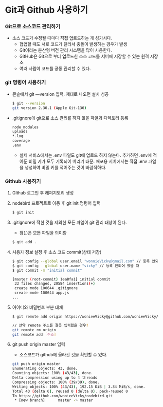 ﻿# Git과 Github 사용하기

### Git으로 소스코드 관리하기

- 소스 코드가 수정될 때마다 직접 업로드하는 게 성가시다.
  - 협업할 때도 서로 코드가 달라서 충돌이 발생하는 경우가 발생
  - Git이라는 분산형 버전 관리 시스템을 많이 사용한다.
  - GitHub은 Git으로 부터 업로드한 소스 코드를 서버에 저장할 수 있는 원격 저장소
  - 여러 사람이 코드를 공동 관리할 수 있다.

### git 명령어 사용하기

- 콘솔에서 git —version 입력, 제대로 나오면 설치 성공

  ```bash
  $ git --version
  git version 2.30.1 (Apple Git-130)
  ```

- .gitignore에 git으로 소스 관리를 하지 않을 파일과 디렉토리 등록

  ```bash
  node_modules
  uploads
  *.log
  coverage
  .env
  ```

  - 실제 서비스에서는 .env 파일도 git에 업로드 하지 않는다. 추가하면 .env에 적어둔 비밀 키가 모두 기록되어 버리기 대문. 배포용 서버에서는 직접 .env 파일을 생성하여 비밀 키를 적어주는 것이 바람직하다.

### Github 사용하기

1. GIthub 로그인 후 레퍼지토리 생성
2. nodebird 프로젝트로 이동 후 git init 명령어 입력

   ```bash
   $ git init
   ```

3. .gitignore에 적힌 것을 제외한 모든 파일이 git 관리 대상이 된다.

   - 점(.)은 모든 파일을 의미함

   ```bash
   $ git add .
   ```

4. 사용자 정보 설정 후 소스 코드 commit(상태 저장)

   ```bash
   $ git config --global user.email "wonnieVicky@gmail.com" // 등록 안되어 있을 때
   $ git config --global user.name "vicky" // 등록 안되어 있을 때
   $ git commit -m "initial commit"

   [master (root-commit) 1ea8fa1] initial commit
    33 files changed, 20584 insertions(+)
    create mode 100644 .gitignore
    create mode 100644 app.js
   ...
   ```

5. 아이디와 비밀번호 부분 대체

   ```bash
   $ git remote add origin https://wonieeVicky@github.com/wonieeVicky/nodebird.git

   // 만약 remote 주소를 잘못 입력했을 경우?
   git remote rm origin
   git remote add [주소]
   ```

6. git push origin master 입력

   - 소스코드가 github에 올라간 것을 확인할 수 있다.

   ```bash
   git push origin master
   Enumerating objects: 43, done.
   Counting objects: 100% (43/43), done.
   Delta compression using up to 4 threads
   Compressing objects: 100% (39/39), done.
   Writing objects: 100% (43/43), 192.15 KiB | 3.84 MiB/s, done.
   Total 43 (delta 0), reused 0 (delta 0), pack-reused 0
   To https://github.com/wonieeVicky/nodebird.git
    * [new branch]      master -> master
   ```
